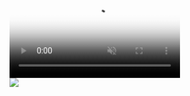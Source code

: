 <div>
<video poster="_assets/test.png" webkit-playsinline="true" playsinline="true"
  preload="auto"  autoplay muted>
   <source src="_assets/mov.mov" type="video/mov">
</video>
</div>

<img src="_assets/mov.mov" />